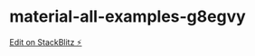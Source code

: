 # material-all-examples-g8egvy

[Edit on StackBlitz ⚡️](https://stackblitz.com/edit/material-all-examples-g8egvy)